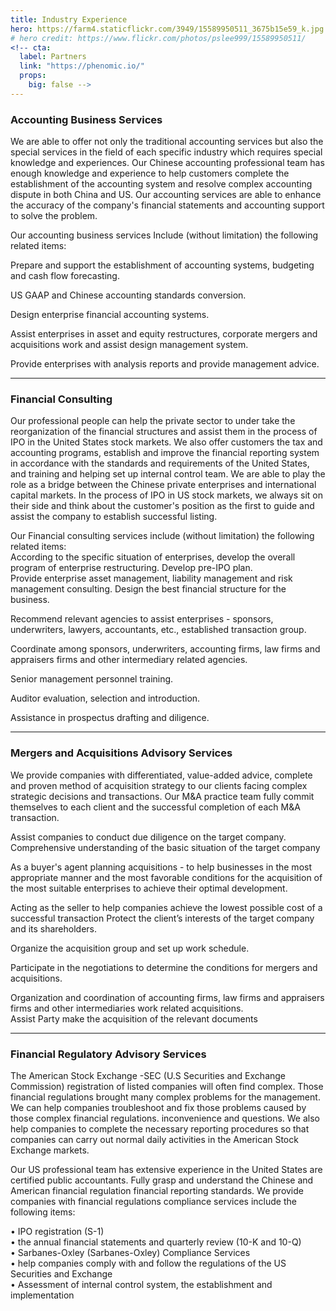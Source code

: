 ```yaml
---
title: Industry Experience
hero: https://farm4.staticflickr.com/3949/15589950511_3675b15e59_k.jpg
# hero credit: https://www.flickr.com/photos/pslee999/15589950511/
<!-- cta:
  label: Partners
  link: "https://phenomic.io/"
  props:
    big: false -->
---
```


### Accounting Business Services  
We are able to offer not only the  traditional accounting services but also the special services in the field of each specific industry which  requires special knowledge and experiences. Our Chinese accounting professional team has enough knowledge and experience to help customers complete the establishment of the accounting system and resolve complex accounting dispute in both China and US. Our accounting services  are able to enhance the accuracy of the company's financial statements and accounting support to solve the problem.  

Our accounting business services Include (without limitation) the following related items:  

Prepare and support the establishment of accounting systems, budgeting and cash flow forecasting.  

US GAAP and Chinese accounting standards conversion.  

Design enterprise financial  accounting systems.  

Assist enterprises in asset and equity restructures, corporate mergers and acquisitions work and assist design management system.  

Provide enterprises with analysis reports and provide management advice.  

---

### Financial Consulting
Our professional people can help the private sector to under take the reorganization of the financial structures and assist them in the process of IPO in the United States stock markets. We also offer customers the tax and accounting programs, establish and improve the financial reporting system in accordance with the standards and  requirements  of the United States, and training and helping set up internal control team. We are able to play the role as a bridge between the Chinese private enterprises and international capital markets. In the process of IPO in US stock markets, we always sit on their side and think about the customer's position as the first to guide and assist the company to establish successful listing.  

Our Financial consulting services include (without limitation) the following related items:  
According to the specific situation of enterprises, develop the overall program of enterprise restructuring. Develop pre-IPO plan.  
Provide enterprise asset management, liability management and risk management consulting. Design the best financial structure for the business.  

Recommend relevant agencies to assist enterprises - sponsors, underwriters, lawyers, accountants, etc., established transaction group.  

Coordinate among sponsors, underwriters, accounting firms, law firms and appraisers firms and other intermediary related agencies.  

Senior management personnel training.  

Auditor evaluation, selection and introduction.  

Assistance in prospectus drafting and diligence.  

---

### Mergers and Acquisitions Advisory Services
We provide companies with differentiated, value-added advice, complete and proven method of  acquisition strategy to our clients facing complex strategic decisions and transactions. Our M&A practice team fully commit themselves to each client and the successful completion of each M&A transaction.  

Assist companies to conduct due diligence on the target company. Comprehensive understanding of the basic situation of the target company  

As a buyer's agent planning acquisitions - to help businesses in the most appropriate manner and the most favorable conditions for the acquisition of the most suitable enterprises to achieve their optimal development.  

Acting as the seller to help companies achieve the lowest possible cost of a successful transaction
Protect the client’s  interests of the target company and its shareholders.  

Organize the acquisition group and  set up work schedule.

Participate in the negotiations to determine the conditions for mergers and acquisitions.  

Organization and coordination of accounting firms, law firms and appraisers firms and other intermediaries work related acquisitions.  
Assist Party make the acquisition of the relevant documents

---

### Financial Regulatory Advisory Services 
The American Stock Exchange -SEC (U.S Securities and Exchange Commission) registration of listed companies will often find complex. Those financial regulations brought many complex problems for the management. We can help companies  troubleshoot and fix those problems caused by those complex financial regulations. inconvenience and questions. We also help companies to  complete the necessary reporting procedures so that companies can carry out normal daily activities in the American Stock Exchange markets.  

Our US professional team has extensive experience in the United States are certified public accountants. Fully grasp and understand the Chinese and American financial regulation financial reporting standards. We provide companies with financial regulations compliance services include the following items:

• IPO registration (S-1)  
• the annual financial statements and quarterly review (10-K and 10-Q)  
• Sarbanes-Oxley (Sarbanes-Oxley) Compliance Services  
• help companies comply with and follow the regulations of the US Securities and Exchange  
• Assessment of internal control system, the establishment and implementation

